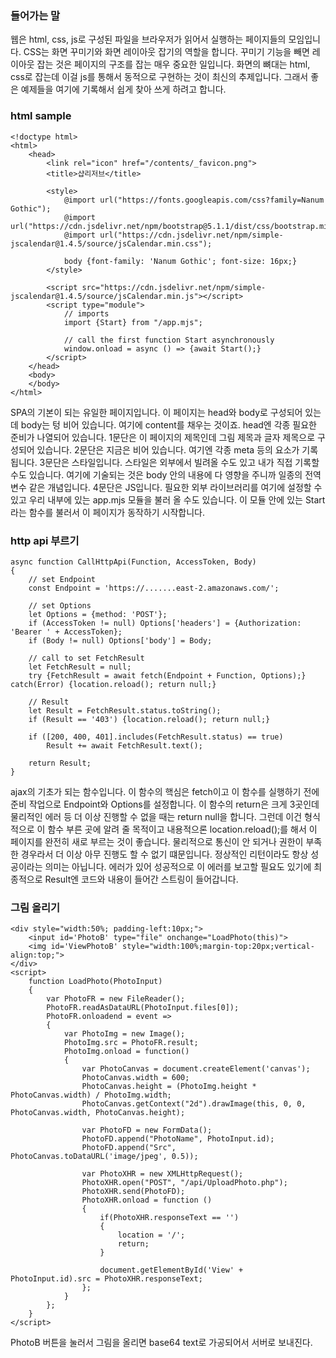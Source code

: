 ### 들어가는 말
웹은 html, css, js로 구성된 파일을 브라우저가 읽어서 실행하는 페이지들의 모임입니다. CSS는 화면 꾸미기와 화면 레이아웃 잡기의 역할을 합니다. 꾸미기 기능을 빼면 레이아웃 잡는 것은 페이지의 구조를 잡는 매우 중요한 일입니다. 화면의 뼈대는 html, css로 잡는데 이걸 js를 통해서 동적으로 구현하는 것이 최신의 추제입니다. 그래서 좋은 예제들을 여기에 기록해서 쉽게 찾아 쓰게 하려고 합니다.

### html sample
```
<!doctype html>
<html>
    <head>
        <link rel="icon" href="/contents/_favicon.png">
        <title>샵리저브</title>

        <style>
            @import url("https://fonts.googleapis.com/css?family=Nanum Gothic");
            @import url("https://cdn.jsdelivr.net/npm/bootstrap@5.1.1/dist/css/bootstrap.min.css");
            @import url("https://cdn.jsdelivr.net/npm/simple-jscalendar@1.4.5/source/jsCalendar.min.css");

            body {font-family: 'Nanum Gothic'; font-size: 16px;}
        </style>

        <script src="https://cdn.jsdelivr.net/npm/simple-jscalendar@1.4.5/source/jsCalendar.min.js"></script>
        <script type="module">
            // imports
            import {Start} from "/app.mjs";

            // call the first function Start asynchronously
            window.onload = async () => {await Start();}
        </script>
    </head>
    <body>
    </body>
</html>
```
SPA의 기본이 되는 유일한 페이지입니다. 이 페이지는 head와 body로 구성되어 있는데 body는 텅 비어 있습니다. 여기에 content를 채우는 것이죠. head엔 각종 필요한 준비가 나열되어 있습니다.
1문단은 이 페이지의 제목인데 그림 제목과 글자 제목으로 구성되어 있습니다.
2문단은 지금은 비어 있습니다. 여기엔 각종 meta 등의 요소가 기록됩니다.
3문단은 스타일입니다. 스타일은 외부에서 빌려올 수도 있고 내가 직접 기록할 수도 있습니다. 여기에 기술되는 것은 body 안의 내용에 다 영향을 주니까 일종의 전역 변수 같은 개념입니다.
4문단은 JS입니다. 필요한 외부 라이브러리를 여기에 설정할 수 있고 우리 내부에 있는 app.mjs 모듈을 불러 올 수도 있습니다. 이 모듈 안에 있는 Start라는 함수를 불러서 이 페이지가 동작하기 시작합니다.

### http api 부르기
```
async function CallHttpApi(Function, AccessToken, Body)
{
    // set Endpoint
    const Endpoint = 'https://.......east-2.amazonaws.com/';
    
    // set Options
    let Options = {method: 'POST'};
    if (AccessToken != null) Options['headers'] = {Authorization: 'Bearer ' + AccessToken};
    if (Body != null) Options['body'] = Body;

    // call to set FetchResult
    let FetchResult = null;
    try {FetchResult = await fetch(Endpoint + Function, Options);} catch(Error) {location.reload(); return null;}

    // Result
    let Result = FetchResult.status.toString();
    if (Result == '403') {location.reload(); return null;}

    if ([200, 400, 401].includes(FetchResult.status) == true)
        Result += await FetchResult.text();

    return Result;
}
```
ajax의 기초가 되는 함수입니다. 이 함수의 핵심은 fetch이고 이 함수를 실행하기 전에 준비 작업으로 Endpoint와 Options를 설정합니다. 이 함수의 return은 크게 3곳인데 물리적인 에러 등 더 이상 진행할 수 없을 때는 return null을 합니다. 그런데 이건 형식적으로 이 함수 부른 곳에 알려 줄 목적이고 내용적으론 location.reload();를 해서 이 페이지를 완전히 새로 부르는 것이 좋습니다. 물리적으로 통신이 안 되거나 권한이 부족한 경우라서 더 이상 아무 진행도 할 수 없기 떄문입니다. 정상적인 리턴이라도 항상 성공이라는 의미는 아닙니다. 에러가 있어 성공적으로 이 에러를 보고할 필요도 있기에 최종적으로 Result엔 코드와 내용이 들어간 스트링이 들어갑니다.

### 그림 올리기
```
<div style="width:50%; padding-left:10px;">
    <input id='PhotoB' type="file" onchange="LoadPhoto(this)">
    <img id='ViewPhotoB' style="width:100%;margin-top:20px;vertical-align:top;">
</div>
<script>
    function LoadPhoto(PhotoInput)
    {
        var PhotoFR = new FileReader();
        PhotoFR.readAsDataURL(PhotoInput.files[0]);
        PhotoFR.onloadend = event =>
        {
            var PhotoImg = new Image();
            PhotoImg.src = PhotoFR.result;
            PhotoImg.onload = function()
            {
                var PhotoCanvas = document.createElement('canvas');
                PhotoCanvas.width = 600;
                PhotoCanvas.height = (PhotoImg.height * PhotoCanvas.width) / PhotoImg.width;
                PhotoCanvas.getContext("2d").drawImage(this, 0, 0, PhotoCanvas.width, PhotoCanvas.height);

                var PhotoFD = new FormData();
                PhotoFD.append("PhotoName", PhotoInput.id);
                PhotoFD.append("Src", PhotoCanvas.toDataURL('image/jpeg', 0.5));

                var PhotoXHR = new XMLHttpRequest();
                PhotoXHR.open("POST", "/api/UploadPhoto.php");
                PhotoXHR.send(PhotoFD);
                PhotoXHR.onload = function ()
                {
                    if(PhotoXHR.responseText == '')
                    {
                        location = '/';
                        return;
                    }

                    document.getElementById('View' + PhotoInput.id).src = PhotoXHR.responseText;
                };
            }
        };
    }
</script>
```
PhotoB 버튼을 눌러서 그림을 올리면 base64 text로 가공되어서 서버로 보내진다.





